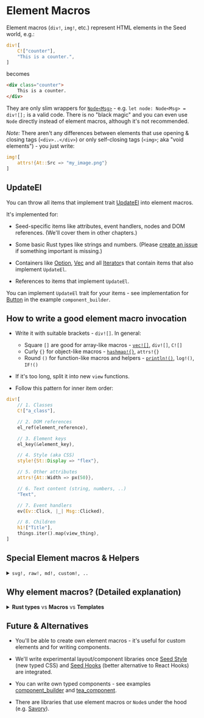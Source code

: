 # Element Macros

Element macros (`div!`, `img!`, etc.) represent HTML elements in the Seed world, e.g.:
```rust
div![
    C!["counter"],
    "This is a counter.",
]
``` 
becomes
```html
<div class="counter">
    This is a counter.
</div>
```

They are only slim wrappers for [`Node<Msg>`](https://github.com/seed-rs/seed/blob/3134d21c6fcb2383685885687fe2a7610fb2ff74/src/virtual_dom/node.rs#L18) - e.g. `let node: Node<Msg> = div![];` is a valid code. There is no "black magic" and you can even use `Node` directly instead of element macros, although it's not recommended.

_Note:_ There aren't any differences between elements that use opening & closing tags (`<div>..</div>`) or only self-closing tags (`<img>`; aka "void elements") - you just write:
```rust
img![
    attrs!{At::Src => "my_image.png"}
]
```

## UpdateEl

 You can throw all items that implement trait [UpdateEl](https://github.com/seed-rs/seed/blob/3134d21c6fcb2383685885687fe2a7610fb2ff74/src/virtual_dom/update_el.rs) into element macros. 
 
 It's implemented for:
   
- Seed-specific items like attributes, event handlers, nodes and DOM references. (We'll cover them in other chapters.)

- Some basic Rust types like strings and numbers. (Please [create an issue](https://github.com/seed-rs/seed/issues/new) if something important is missing.)

- Containers like [Option](https://doc.rust-lang.org/std/option/enum.Option.html), [Vec](https://doc.rust-lang.org/std/vec/struct.Vec.html) and all [Iterator](https://doc.rust-lang.org/std/iter/trait.Iterator.html)s that contain items that also implement `UpdateEl`.

- References to items that implement `UpdateEl`.

You can implement `UpdateEl` trait for your items - see implementation for [Button](https://github.com/seed-rs/seed/blob/3134d21c6fcb2383685885687fe2a7610fb2ff74/examples/component_builder/src/button.rs#L247-L253) in the example `component_builder`.

## How to write a good element macro invocation

- Write it with suitable brackets - `div![]`. In general:
  - Square `[]` are good for array-like macros - [`vec![]`](https://doc.rust-lang.org/std/macro.vec.html), `div![]`, `C![]` 
  - Curly `{}` for object-like macros - [`hashmap!{}`](https://docs.rs/maplit/1.0.2/maplit/macro.hashmap.html), `attrs!{}`
  - Round `()` for function-like macros and helpers - [`println!()`](https://doc.rust-lang.org/std/macro.println.html), `log!()`, `IF!()`

- If it's too long, split it into new `view` functions.

- Follow this pattern for inner item order:

```rust
div![
    // 1. Classes
    C!["a_class"],

    // 2. DOM references
    el_ref(element_reference),

    // 3. Element keys
    el_key(&element_key),

    // 4. Style (aka CSS)
    style!{St::Display => "flex"},

    // 5. Other attributes
    attrs!{At::Width => px(50)},

    // 6. Text content (string, numbers, ..)
    "Text",

    // 7. Event handlers
    ev(Ev::Click, |_| Msg::Clicked),

    // 8. Children
    h1!["Title"],
    things.iter().map(view_thing),
]
```

## Special Element macros & Helpers

<details>
<summary><code>svg!, raw!, md!, custom!, ..</code></summary>

## `svg!`

[SVG: Scalable Vector Graphics](https://developer.mozilla.org/en-US/docs/Web/SVG)

```rust
svg![
    rect![
        attrs! {
            At::Fill => card.bg_color,
        },
    ],
    circle![
        attrs! {
            At::Stroke => card.fg_color,
        },
    ],
]
```
becomes 
```html
<svg xmlns="http://www.w3.org/2000/svg">...</svg>
```

## `plain!`

`plain!` creates text `Node` from `Into<Cow<'static, str>>`.

It's rarely used because element macros create text `Node`s automatically:
```rust
div![ "I'll be a text node, hooray!", "Me too!" ]
```
However it's useful outside of element macros:
```rust
if let Data::Loaded(data) = data {
    view_data(data)  // returns `Node<Msg>`
} else {
    plain!["Loading..."]
}
```

 
## `empty!`
`empty![]` represents, well, nothing. It's useful in conditions like:
```rust
div![
    if menu.is_visible() {
        view_menu()
    } else {
        empty![]
    }
]
```
to satisfy compiler. However such conditions introduce a lot of boilerplate. To improve readability we recommend to use Seed macro `IF!`:
```rust
div![
    IF!(menu.is_visible() => view_menu())
]
```
`IF!` syntax/signature is: `IF!(predicate: bool => value: T) -> Option<T>`

## `raw!`

`raw!` creates `Vec<Node>` from `&str`.
```rust
div![
    raw!("<h1>Title</h1>"),
    // Inline `content.html` during compilation.
    raw!(include_str!("../content.html")),  
]
```

## `md!`

`md!` parses [Markdown](https://en.wikipedia.org/wiki/Markdown) `&str` and then creates `Vec<Node<Msg>>` like `raw!`.
```rust
div![
    md!("# Markdown"),  
]
```
- It uses parser [pulldown-cmark](https://crates.io/crates/pulldown-cmark). All [Options](https://docs.rs/pulldown-cmark/0.7.1/pulldown_cmark/struct.Options.html) are enabled so you can use all supported extensions - see [examples](https://github.com/seed-rs/seed/blob/3134d21c6fcb2383685885687fe2a7610fb2ff74/examples/markdown/md/examples.md). 
- Parsing long texts can be slow - in that case we recommend to convert `*.md` files to `*.html` files and include their content with `raw!` + `include_str!` during compilation - see example [markdown](https://github.com/seed-rs/seed/tree/3134d21c6fcb2383685885687fe2a7610fb2ff74/examples/markdown). (We plan to mitigate this and similar issues.) 

## `nodes!`

`nodes!` is basically `vec!` that accepts everything that implements `IntoNodes`.
  - In other words - Converts items to `Vec<Node<Ms>` and returns flattened `Vec<Node<Ms>`.

```rust
nodes![
    md!["# Hello"],
    h2!["world"],
    vec![
        div!["Do you like"],
        div!["Seed?"]
    ],
]
```

## `custom!`

`custom!` is useful for integrating [custom elements](https://developer.mozilla.org/en-US/docs/Web/Web_Components/Using_custom_elements).

```rust
custom![
    Tag::from("code-block"),
    attrs! {
        At::from("lang") => lang,
        At::from("code") => code,
    }
]
```

If you want to know how to write [Web Components](https://developer.mozilla.org/en-US/docs/Web/Web_Components) & custom elements with [LitElement](https://lit-element.polymer-project.org/) and then use these elements in your Seed app, look at example [custom_elements](https://github.com/seed-rs/seed/tree/3134d21c6fcb2383685885687fe2a7610fb2ff74/examples/custom_elements). (We plan to support also Rust Web Components once it's possible to write them.)

</details>

## Why element macros? (Detailed explanation)

<details>
<summary><b>Rust types</b> vs <b>Macros</b> vs <b>Templates</b></summary>

In an ideal world, we would encode all business rules and browser/libraries interfaces by Rust type system and let the compiler to warn us when we are breaking them. 

Although the Rust type system is very expressive and getting even better, it can't cover all possible rules. However Rust expressiveness is the smallest problem to resolve when you want to write web UI. The main problem is that we can't even define all rules. Why? Because of HTML+CSS+Javascript.

I think HTML+CSS+JS are "languages" with the steepest learning curve and it's pretty easy to accidentally break the code/layout even for very experienced developers. Why?
- No static types - only runtime errors. Errors are also often partially mitigated by the browser. Examples:
  - Browsers try to fix or hide invalid HTML.
  - Invalid CSS is ignored.
  - JS often only writes a cryptic error to console log and tries to continue.
  
  => How do you want to write/generate Rust types/interfaces? How do you catch runtime errors? (especially the ones caused by invalid/unsupported CSS/HTML/JS calls?)
  
- Browsers and even different versions of the same browser often support different features and they have different bugs.
  
  => Should we disable all unsupported and deprecated and buggy and experimental features in common browsers? What are common browsers? Which features?

  => _Fun fact_: We have dummy DOM call in the Seed core, because some browsers kill your Seed app without that call (it's reported bug).
- Inheritance everywhere - all elements are highly context dependent. Some elements can be containers for some other specific elements. Some values are inherited. And remember that there are no official types and there are also [custom elements](https://developer.mozilla.org/en-US/docs/Web/Web_Components/Using_custom_elements)...

  => Rust doesn't like inheritance very much. And you just can't get types from custom JS element.

- Have you tried to write [accessible](https://developer.mozilla.org/en-US/docs/Learn/Accessibility/What_is_accessibility) website with [semantically correct HTML](https://html.com/semantic-markup/)?

  => Are the rules that enforce accessibility and semantic markup possible to define? Or are they content-dependent and should be defined by human per case?

- API inconsistency. Some element attributes can be set declaratively through HTML and they are accessible also through JS properties. Some attributes are used only to set default values. Some properties can't be set through attributes. Some input elements are set through attribute value, some through their content. Some attribute values are only valid if another attribute has a specific value. Some attributes don't work if the element has been attached programatically. And again, good luck with custom elements...
  
  => There are many workarounds in Seed to make the browser built-in elements work. And there were also the most bugs. 
  
  => I have no idea how to find out all rules and encode them by a type system.

- Weird naming and behavior. Do you know that SVG is case-sensitive (unlike HTML)? _"..And offsetHeight. Can an offset even have height?.."_ - see the rest of the article in [Elm's Browser.Dom description](https://package.elm-lang.org/packages/elm/browser/latest/Browser.Dom).

  => Do we really want to write cumbersome Rust types because of bad API/markup? 

I assume you understand now why there isn't a fully-typed HTML/DOM/Browser API wrapper in Seed.

Element macros are more suitable for this because they are "typed enough" - the most of code is still checked by the compiler, however it allows you to write very declarative and readable code. As the result, it's much easier to find bugs in your code while you are looking into HTML spec/MDN docs and scanning the code.

Templates
  - Why do you want to throw out Rust expressive type system and IDE help?
  - Why do you want to learn a new syntax and cryptic error messages? And force your users to do the same?
  - Why do you want to add another dependency with potential bugs and increase app size?

</details>

## Future & Alternatives

- You'll be able to create own element macros - it's useful for custom elements and for writing components.

- We'll write experimental layout/component libraries once [Seed Style](https://seed-style-hooks.netlify.app/home) (new typed CSS) and [Seed Hooks](https://seed-style-hooks.netlify.app/hooks_home) (better alternative to React Hooks) are integrated.

- You can write own typed components - see examples [component_builder](https://github.com/seed-rs/seed/tree/3134d21c6fcb2383685885687fe2a7610fb2ff74/examples/component_builder) and [tea_component](https://github.com/seed-rs/seed/tree/3134d21c6fcb2383685885687fe2a7610fb2ff74/examples/tea_component).

- There are libraries that use element macros or `Node`s under the hood (e.g. [Savory](https://gitlab.com/MAlrusayni/savory)).
